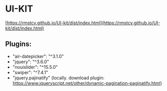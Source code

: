 # UI-KIT
[https://rmstcv.github.io/UI-kit/dist/index.html](https://rmstcv.github.io/UI-kit/dist/index.html)

## Plugins: 

+ "air-datepicker": "^3.1.0"
+ "jquery": "^3.6.0"
+ "nouislider": "^15.5.0"
+ "swiper": "^7.4.1"
+ "jquery.pajinatify" (locally. download plugin: https://www.jqueryscript.net/other/dynamic-pagination-paginatify.html)
